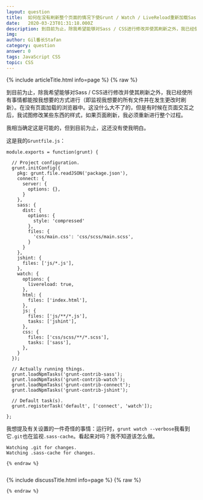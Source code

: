 ```yaml
---
layout: question
title:  如何在没有刷新整个页面的情况下使Grunt / Watch / LiveReload重新加载Sass / CSS？
date:   2020-03-23T01:31:18.000Z
description: 到目前为止，除我希望能够对Sass / CSS进行修改并使其刷新之外，我已经使所有事情都能按我想要的方式进行（即监视我想要的所有文件并在发生更改时刷新）。...
img: 
author: Gil番长Stafan
category: question
answer: 0
tags: JavaScript CSS
topic: CSS
---
```

<div class="article-root">
  <div class="article">
    {% include articleTitle.html info=page %}
    {% raw %}
    <div class="article-content"><p><font style="vertical-align: inherit;"><font style="vertical-align: inherit;">到目前为止，除我希望能够对Sass / CSS进行修改并使其刷新之外，我已经使所有事情都能按我想要的方式进行（即监视我想要的所有文件并在发生更改时刷新）。在没有页面加载的浏览器中。</font><font style="vertical-align: inherit;">这没什么大不了的，但是有时候在页面交互之后，我试图修改某些东西的样式，如果页面刷新，我必须重新进行整个过程。</font></font></p>

<p><font style="vertical-align: inherit;"><font style="vertical-align: inherit;">我相当确定这是可能的，但到目前为止，这还没有使我明白。</font></font></p>

<p><font style="vertical-align: inherit;"><font style="vertical-align: inherit;">这是我的</font></font><code>Gruntfile.js</code><font style="vertical-align: inherit;"><font style="vertical-align: inherit;">：</font></font></p>

<pre><code>module.exports = function(grunt) {<font></font>
<font></font>
  // Project configuration.<font></font>
  grunt.initConfig({<font></font>
    pkg: grunt.file.readJSON('package.json'),<font></font>
    connect: {<font></font>
      server: {<font></font>
        options: {},<font></font>
      }<font></font>
    },<font></font>
    sass: {<font></font>
      dist: {<font></font>
        options: {<font></font>
          style: 'compressed'<font></font>
        },<font></font>
        files: {<font></font>
          'css/main.css': 'css/scss/main.scss',<font></font>
        }<font></font>
      }<font></font>
    },<font></font>
    jshint: {<font></font>
      files: ['js/*.js'],<font></font>
    },<font></font>
    watch: {<font></font>
      options: {<font></font>
        livereload: true,<font></font>
      },<font></font>
      html: {<font></font>
        files: ['index.html'],<font></font>
      },<font></font>
      js: {<font></font>
        files: ['js/**/*.js'],<font></font>
        tasks: ['jshint'],<font></font>
      },<font></font>
      css: {<font></font>
        files: ['css/scss/**/*.scss'],<font></font>
        tasks: ['sass'],<font></font>
      },<font></font>
    }<font></font>
  });<font></font>
<font></font>
  // Actually running things.<font></font>
  grunt.loadNpmTasks('grunt-contrib-sass');<font></font>
  grunt.loadNpmTasks('grunt-contrib-watch');<font></font>
  grunt.loadNpmTasks('grunt-contrib-connect');<font></font>
  grunt.loadNpmTasks('grunt-contrib-jshint');<font></font>
<font></font>
  // Default task(s).<font></font>
  grunt.registerTask('default', ['connect', 'watch']);<font></font>
<font></font>
};<font></font>
</code></pre>

<p><font style="vertical-align: inherit;"><font style="vertical-align: inherit;">我想提及有关设置的一件奇怪的事情：运行时，</font></font><code>grunt watch --verbose</code><font style="vertical-align: inherit;"><font style="vertical-align: inherit;">我看到它</font></font><code>.git</code><font style="vertical-align: inherit;"><font style="vertical-align: inherit;">也在</font><font style="vertical-align: inherit;">监视</font></font><code>.sass-cache</code><font style="vertical-align: inherit;"><font style="vertical-align: inherit;">。</font><font style="vertical-align: inherit;">看起来对吗？</font><font style="vertical-align: inherit;">我不知道该怎么做。</font></font></p>

<pre><code>Watching .git for changes.<font></font>
Watching .sass-cache for changes.<font></font>
</code></pre></div>
    {% endraw %}
  </div>
  <p style="height: 0;width:0;overflow: hidden;"> 第2595篇《如何在没有刷新整个页面的情况下使Grunt / Watch / LiveReload重新加载Sass / CSS？》来自Winter(https://github.com/aiyld/aiyld.github.io)的站点</p>
  <div class="discuss-wrapper">
    {% include discussTitle.html info=page %}
    {% raw %}
    
    {% endraw %}
  </div>
<div>
